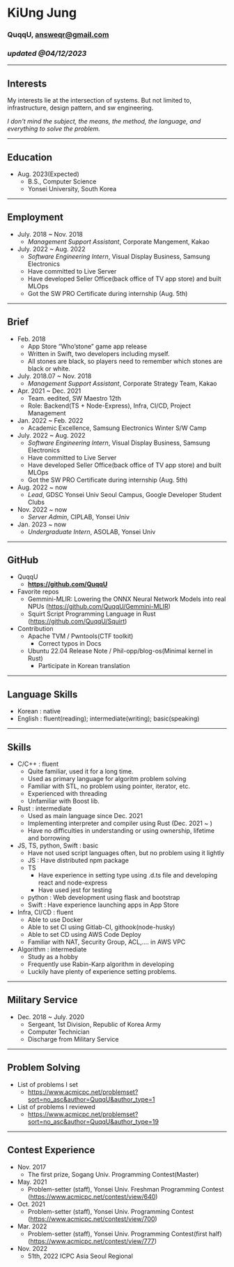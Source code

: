 # KiUng Jung

### QuqqU, answeqr@gmail.com

### _updated @04/12/2023_

---

## Interests
My interests lie at the intersection of systems. But not limited to, infrastructure, design pattern, and sw engineering.

*I don't mind the subject, the means, the method, the language, and everything to solve the problem.*

---

## Education

-   Aug. 2023(Expected)
    -   B.S., Computer Science
    -   Yonsei University, South Korea

---

## Employment

-   July. 2018 ~ Nov. 2018
    -   _Management Support Assistant_, Corporate Mangement, Kakao
-   July. 2022 ~ Aug. 2022
    -   _Software Engineering Intern_, Visual Display Business, Samsung Electronics
    -   Have committed to Live Server
    -   Have developed Seller Office(back office of TV app store) and built MLOps
    -   Got the SW PRO Certificate during internship (Aug. 5th)

---

## Brief

-   Feb. 2018
    -   App Store “Who’stone” game app release
    -   Written in Swift, two developers including myself.
    -   All stones are black, so players need to remember which stones are black or white.
-   July. 2018.07 ~ Nov. 2018
    -   _Management Support Assistant_, Corporate Strategy Team, Kakao
-   Apr. 2021 ~ Dec. 2021
    -   Team. eedited, SW Maestro 12th
    -   Role: Backend(TS + Node-Express), Infra, CI/CD, Project Management
-   Jan. 2022 ~ Feb. 2022
    -   Academic Excellence, Samsung Electronics Winter S/W Camp
-   July. 2022 ~ Aug. 2022
    -   _Software Engineering Intern_, Visual Display Business, Samsung Electronics
    -   Have committed to Live Server
    -   Have developed Seller Office(back office of TV app store) and built MLOps
    -   Got the SW PRO Certificate during internship (Aug. 5th)
-   Aug. 2022 ~ now
    -   _Lead_, GDSC Yonsei Univ Seoul Campus, Google Developer Student Clubs
-   Nov. 2022 ~ now
    -   _Server Admin_, CIPLAB, Yonsei Univ 
-   Jan. 2023 ~ now
    -   _Undergraduate Intern_, ASOLAB, Yonsei Univ

---

## GitHub

-   QuqqU
    -   **https://github.com/QuqqU**
-   Favorite repos
    -   Gemmini-MLIR: Lowering the ONNX Neural Network Models into real NPUs (https://github.com/QuqqU/Gemmini-MLIR)
    -   Squirt Script Programming Language in Rust (https://github.com/QuqqU/Squirt)
-   Contribution
    -   Apache TVM / Pwntools(CTF toolkit)
        -   Correct typos in Docs
    -   Ubuntu 22.04 Release Note / Phil-opp/blog-os(Minimal kernel in Rust)
        -   Participate in Korean translation

---

## Language Skills

-   Korean : native
-   English : fluent(reading); intermediate(writing); basic(speaking)

---

## Skills

-   C/C++ : fluent
    -   Quite familiar, used it for a long time.
    -   Used as primary language for algoritm problem solving
    -   Familiar with STL, no problem using pointer, iterator, etc.
    -   Experienced with threading
    -   Unfamiliar with Boost lib.
-   Rust : intermediate
    -   Used as main language since Dec. 2021
    -   Implementing interpreter and compiler using Rust (Dec. 2021 ~ )
    -   Have no difficulties in understanding or using ownership, lifetime and borrowing
-   JS, TS, python, Swift : basic
    -   Have not used script languages often, but no problem using it lightly
    -   JS : Have distributed npm package
    -   TS
        -   Have experience in setting type using .d.ts file and developing react and node-express
        -   Have used jest for testing
    -   python : Web development using flask and bootstrap
    -   Swift : Have experience launching apps in App Store
-   Infra, CI/CD : fluent
    -   Able to use Docker
    -   Able to set CI using Gitlab-CI, githook(node-husky)
    -   Able to set CD using AWS Code Deploy
    -   Familiar with NAT, Security Group, ACL,.... in AWS VPC
-   Algorithm : intermediate
    -   Study as a hobby
    -   Frequently use Rabin-Karp algorithm in developing
    -   Luckily have plenty of experience setting problems.

---

## Military Service

-   Dec. 2018 ~ July. 2020
    -   Sergeant, 1st Division, Republic of Korea Army
    -   Computer Technician
    -   Discharge from Military Service

---

## Problem Solving

-   List of problems I set
    -   https://www.acmicpc.net/problemset?sort=no_asc&author=QuqqU&author_type=1
-   List of problems I reviewed
    -   https://www.acmicpc.net/problemset?sort=no_asc&author=QuqqU&author_type=19

---

## Contest Experience

-   Nov. 2017
    -   The first prize, Sogang Univ. Programming Contest(Master)
-   May. 2021
    -   Problem-setter (staff), Yonsei Univ. Freshman Programming Contest
        (https://www.acmicpc.net/contest/view/640)
-   Oct. 2021
    -   Problem-setter (staff), Yonsei Univ. Programming Contest
        (https://www.acmicpc.net/contest/view/700)
-   Mar. 2022
    -   Problem-setter (staff), Yonsei Univ. Programming Contest(first half)
        (https://www.acmicpc.net/contest/view/777)
-   Nov. 2022
    -   51th, 2022 ICPC Asia Seoul Regional
